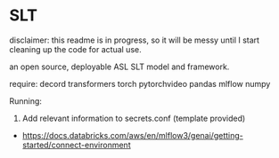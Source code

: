 # SLT
disclaimer: this readme is in progress, so it will be messy until I start cleaning up the code for actual use.

an open source, deployable ASL SLT model and framework.

require:
decord
transformers
torch
pytorchvideo
pandas
mlflow
numpy


Running:
1. Add relevant information to secrets.conf (template provided)
- https://docs.databricks.com/aws/en/mlflow3/genai/getting-started/connect-environment